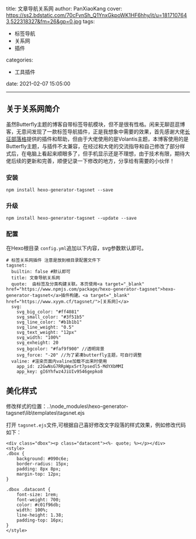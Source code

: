 title: 文章导航关系网
author: PanXiaoKang
cover: https://ss2.bdstatic.com/70cFvnSh_Q1YnxGkpoWK1HF6hhy/it/u=1817107643,522318327&fm=26&gp=0.jpg
tags:

  - 标签导航
  - 关系网
  - 插件

categories:

  - 工具插件

date: 2021-02-07 15:05:00

---

## 关于关系网简介

虽然Butterfly主题的博客自带标签导航模块，但不是很有性格。闲来无聊逛逛博客，无意间发现了一款标签导航插件，正是我想象中需要的效果，首先感谢大佬[长征部落格](https://www.cz5h.com/tagsnet/)提供的插件和帮助，但由于大佬使用的是Volantis主题，本博客使用的是Butterfly主题，与插件不太兼容，在经过和大佬的交流指导和自己修改了部分样式后，在电脑上看起来顺眼多了，但手机显示还是不理想，由于技术有限，期待大佬后续的更新和完善，顺便记录一下修改的地方，分享给有需要的小伙伴！

### 安装

```
npm install hexo-generator-tagsnet --save
```

### 升级

```
npm install hexo-generator-tagsnet --update --save
```

### 配置

在Hexo根目录 `config.yml`追加以下内容，svg参数默认即可。

```
# 标签关系网插件 注意是放到根目录配置文件下
tagsnet:
  builtin: false #默认即可
  title: 文章导航关系网
  quote:  由标签及分类构建关联。本页使用<a target="_blank" href="https://www.npmjs.com/package/hexo-generator-tagsnet">hexo-generator-tagsnet</a>插件构建。<a target="_blank" href="https://www.xyym.cf/tagsnet/">[关系网]</a>
  svg:
    svg_big_color: "#ff4081"
    svg_small_color: "#3f51b5"
    svg_line_color: "#b1b1b1"
    svg_line_weight: "0.5"
    svg_text_weight: "12px"
    svg_width: "100%"
    svg_exheight: 20
    svg_bgcolor: "#faf9f900" //透明背景
    svg_force: "-20" //为了紧凑butterfly主题，可自行调整
  valine: #渲染页面内valine加载不出来时使用
    app_id: z2GwNsG7RRpWpx5rt7psedl5-MdYXbMMI
    app_key: gI6Yhfwz4JiUIv9546gepko8
```

## 美化样式

修改样式的位置：..\node_modules\hexo-generator-tagsnet\lib\templates\tagsnet.ejs

打开 `tagsnet.ejs`文件,可根据自己喜好修改文字段落的样式效果，例如修改代码如下：

```
<div class="dbox"><p class="datacont"><%- quote; %></p></div>
<style>
.dbox {
    background: #090c6e;
    border-radius: 15px;
    padding: 8px 8px;
    margin-top: 12px;
}

.dbox .datacont {
    font-size: 1rem;
    font-weight: 700;
    color: #c01f96db;
    width: 100%;
    line-height: 1.38;
	padding-top: 16px;
}
</style>
```
